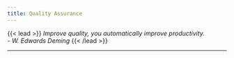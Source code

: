 ```yaml
---
title: Quality Assurance
---
```

{{< lead >}}
_Improve quality, you automatically improve productivity._\
_- W. Edwards Deming_
{{< /lead >}}

---
